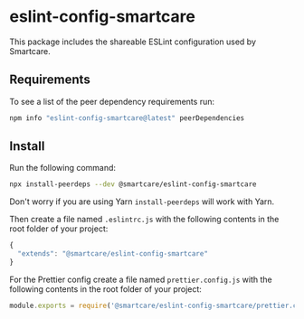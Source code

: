 # eslint-config-smartcare

This package includes the shareable ESLint configuration used by Smartcare.

## Requirements

To see a list of the peer dependency requirements run:

```sh
npm info "eslint-config-smartcare@latest" peerDependencies
```

## Install

Run the following command:

```sh
npx install-peerdeps --dev @smartcare/eslint-config-smartcare
```

Don't worry if you are using Yarn `install-peerdeps` will work with Yarn.

Then create a file named `.eslintrc.js` with the following contents in the root folder of your project:

```js
{
  "extends": "@smartcare/eslint-config-smartcare"
}
```

For the Prettier config create a file named `prettier.config.js` with the following contents in the root folder of your project:

```js
module.exports = require('@smartcare/eslint-config-smartcare/prettier.config');
```
